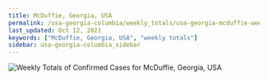 ```yaml
---
title: McDuffie, Georgia, USA
permalink: /usa-georgia-columbia/weekly_totals/usa-georgia-mcduffie-weekly_totals.html
last_updated: Oct 12, 2021
keywords: ["McDuffie, Georgia, USA", "weekly totals"]
sidebar: usa-georgia-columbia_sidebar
---
```


![Weekly Totals of Confirmed Cases for McDuffie, Georgia, USA](/covid_tracker/images/graphs/usa-georgia-mcduffie-weekly_totals_graph.png)
